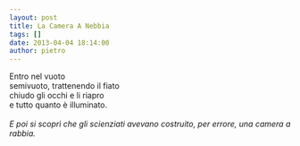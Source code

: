 ```yaml
---
layout: post
title: La Camera A Nebbia
tags: []
date: 2013-04-04 18:14:00
author: pietro
---
```

Entro nel vuoto<br/>semivuoto, trattenendo il fiato<br/>chiudo gli occhi e li riapro<br/>e tutto quanto è illuminato.<br/><br/><i>E poi si scoprì che gli scienziati avevano costruito, per errore, una camera a rabbia.</i>
